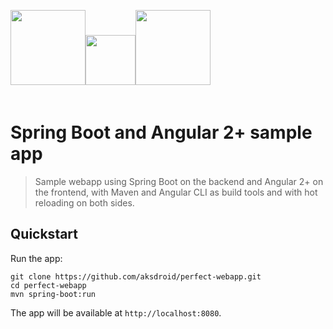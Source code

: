 <img src="src/main/frontend/public/boot-logo.png" height="120px"><img style="margin-bottom: 20px" src="src/main/frontend/public/plus.png" height="80px"><img src="src/main/frontend/public/ng-logo.png" height="120px">
# Spring Boot and Angular 2+ sample app

> Sample webapp using Spring Boot on the backend and Angular 2+ on the frontend, with 
Maven and Angular CLI as build tools and with hot reloading on both sides.

## Quickstart
Run the app:

    git clone https://github.com/aksdroid/perfect-webapp.git
    cd perfect-webapp
    mvn spring-boot:run

The app will be available at `http://localhost:8080`. 

